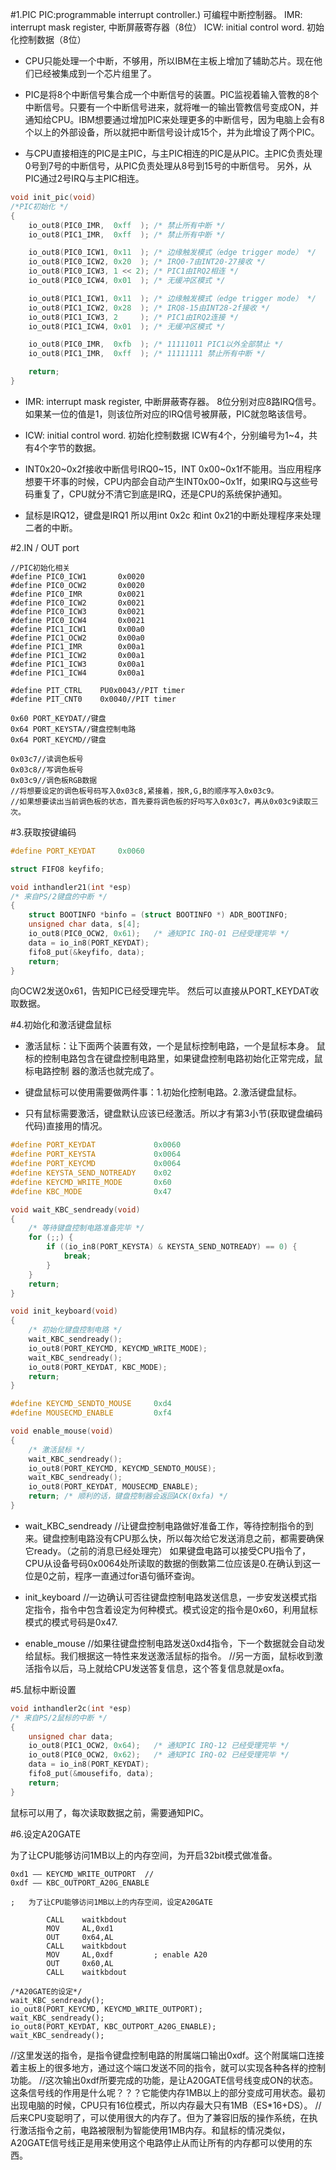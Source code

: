 #1.PIC
	PIC:programmable interrupt controller.) 可编程中断控制器。
	IMR: interrupt mask register, 中断屏蔽寄存器（8位）
	ICW: initial control word. 初始化控制数据（8位）

* CPU只能处理一个中断，不够用，所以IBM在主板上增加了辅助芯片。现在他们已经被集成到一个芯片组里了。

* PIC是将8个中断信号集合成一个中断信号的装置。PIC监视着输入管教的8个中断信号。只要有一个中断信号进来，就将唯一的输出管教信号变成ON，并通知给CPU。IBM想要通过增加PIC来处理更多的中断信号，因为电脑上会有8个以上的外部设备，所以就把中断信号设计成15个，并为此增设了两个PIC。
 
* 与CPU直接相连的PIC是主PIC，与主PIC相连的PIC是从PIC。主PIC负责处理0号到7号的中断信号，从PIC负责处理从8号到15号的中断信号。
 另外，从PIC通过2号IRQ与主PIC相连。

```cpp
void init_pic(void)
/*PIC初始化 */
{
    io_out8(PIC0_IMR,  0xff  ); /* 禁止所有中断 */
    io_out8(PIC1_IMR,  0xff  ); /* 禁止所有中断 */

    io_out8(PIC0_ICW1, 0x11  ); /* 边缘触发模式（edge trigger mode） */
    io_out8(PIC0_ICW2, 0x20  ); /* IRQ0-7由INT20-27接收 */
    io_out8(PIC0_ICW3, 1 << 2); /* PIC1由IRQ2相连 */
    io_out8(PIC0_ICW4, 0x01  ); /* 无缓冲区模式 */

    io_out8(PIC1_ICW1, 0x11  ); /* 边缘触发模式（edge trigger mode） */
    io_out8(PIC1_ICW2, 0x28  ); /* IRQ8-15由INT28-2f接收 */
    io_out8(PIC1_ICW3, 2     ); /* PIC1由IRQ2连接 */
    io_out8(PIC1_ICW4, 0x01  ); /* 无缓冲区模式 */

    io_out8(PIC0_IMR,  0xfb  ); /* 11111011 PIC1以外全部禁止 */
    io_out8(PIC1_IMR,  0xff  ); /* 11111111 禁止所有中断 */

    return;
}
```

* IMR: interrupt mask register, 中断屏蔽寄存器。
8位分别对应8路IRQ信号。如果某一位的值是1，则该位所对应的IRQ信号被屏蔽，PIC就忽略该信号。

* ICW: initial control word. 初始化控制数据
ICW有4个，分别编号为1~4，共有4个字节的数据。

* INT0x20~0x2f接收中断信号IRQ0~15，INT 0x00~0x1f不能用。当应用程序想要干坏事的时候，CPU内部会自动产生INT0x00~0x1f，如果IRQ与这些号码重复了，CPU就分不清它到底是IRQ，还是CPU的系统保护通知。

* 鼠标是IRQ12，键盘是IRQ1
所以用int 0x2c 和int 0x21的中断处理程序来处理二者的中断。

#2.IN / OUT port

	//PIC初始化相关
	#define PIC0_ICW1       0x0020
	#define PIC0_OCW2       0x0020
	#define PIC0_IMR        0x0021
	#define PIC0_ICW2       0x0021
	#define PIC0_ICW3       0x0021
	#define PIC0_ICW4       0x0021
	#define PIC1_ICW1       0x00a0
	#define PIC1_OCW2       0x00a0
	#define PIC1_IMR        0x00a1
	#define PIC1_ICW2       0x00a1
	#define PIC1_ICW3       0x00a1
	#define PIC1_ICW4       0x00a1
	
	#define PIT_CTRL    PU0x0043//PIT timer
	#define PIT_CNT0    0x0040//PIT timer

	0x60 PORT_KEYDAT//键盘
	0x64 PORT_KEYSTA//键盘控制电路
	0x64 PORT_KEYCMD//键盘
	
	0x03c7//读调色板号
	0x03c8//写调色板号
	0x03c9//调色板RGB数据
	//将想要设定的调色板号码写入0x03c8,紧接着，按R,G,B的顺序写入0x03c9。
	//如果想要读出当前调色板的状态，首先要将调色板的好吗写入0x03c7，再从0x03c9读取三次。
	
	
#3.获取按键编码
```cpp
#define PORT_KEYDAT     0x0060

struct FIFO8 keyfifo;

void inthandler21(int *esp)
/* 来自PS/2键盘的中断 */
{
    struct BOOTINFO *binfo = (struct BOOTINFO *) ADR_BOOTINFO;
    unsigned char data, s[4];
    io_out8(PIC0_OCW2, 0x61);   /* 通知PIC IRQ-01 已经受理完毕 */
    data = io_in8(PORT_KEYDAT);
    fifo8_put(&keyfifo, data);
    return;
}
```
向OCW2发送0x61，告知PIC已经受理完毕。
然后可以直接从PORT_KEYDAT收取数据。

#4.初始化和激活键盘鼠标
* 激活鼠标：让下面两个装置有效，一个是鼠标控制电路，一个是鼠标本身。
鼠标的控制电路包含在键盘控制电路里，如果键盘控制电路初始化正常完成，鼠标电路控制
器的激活也就完成了。

* 键盘鼠标可以使用需要做两件事：1.初始化控制电路。2.激活键盘鼠标。
* 只有鼠标需要激活，键盘默认应该已经激活。所以才有第3小节(获取键盘编码代码)直接用的情况。

```cpp
#define PORT_KEYDAT             0x0060
#define PORT_KEYSTA             0x0064
#define PORT_KEYCMD             0x0064
#define KEYSTA_SEND_NOTREADY    0x02
#define KEYCMD_WRITE_MODE       0x60
#define KBC_MODE                0x47

void wait_KBC_sendready(void)
{
    /* 等待键盘控制电路准备完毕 */
    for (;;) {
        if ((io_in8(PORT_KEYSTA) & KEYSTA_SEND_NOTREADY) == 0) {
            break;
        }
    }
    return;
}

void init_keyboard(void)
{
    /* 初始化键盘控制电路 */
    wait_KBC_sendready();
    io_out8(PORT_KEYCMD, KEYCMD_WRITE_MODE);
    wait_KBC_sendready();
    io_out8(PORT_KEYDAT, KBC_MODE);
    return;
}

#define KEYCMD_SENDTO_MOUSE     0xd4
#define MOUSECMD_ENABLE         0xf4

void enable_mouse(void)
{
    /* 激活鼠标 */
    wait_KBC_sendready();
    io_out8(PORT_KEYCMD, KEYCMD_SENDTO_MOUSE);
    wait_KBC_sendready();
    io_out8(PORT_KEYDAT, MOUSECMD_ENABLE);
    return; /* 顺利的话，键盘控制器会返回ACK(0xfa) */
}
```

* wait_KBC_sendready
//让键盘控制电路做好准备工作，等待控制指令的到来。键盘控制电路没有CPU那么快，所以每次给它发送消息之前，都需要确保它ready。（之前的消息已经处理完）
如果键盘电路可以接受CPU指令了，CPU从设备号码0x0064处所读取的数据的倒数第二位应该是0.在确认到这一位是0之前，程序一直通过for语句循环查询。

* init_keyboard
//一边确认可否往键盘控制电路发送信息，一步安发送模式指定指令，指令中包含着设定为何种模式。模式设定的指令是0x60，利用鼠标模式的模式号码是0x47.

* enable_mouse
//如果往键盘控制电路发送0xd4指令，下一个数据就会自动发给鼠标。我们根据这一特性来发送激活鼠标的指令。
//另一方面，鼠标收到激活指令以后，马上就给CPU发送答复信息，这个答复信息就是oxfa。

#5.鼠标中断设置
```cpp
void inthandler2c(int *esp)
/* 来自PS/2鼠标的中断 */
{
    unsigned char data;
    io_out8(PIC1_OCW2, 0x64);   /* 通知PIC IRQ-12 已经受理完毕 */
    io_out8(PIC0_OCW2, 0x62);   /* 通知PIC IRQ-02 已经受理完毕 */
    data = io_in8(PORT_KEYDAT);
    fifo8_put(&mousefifo, data);
    return;
}
```
鼠标可以用了，每次读取数据之前，需要通知PIC。

#6.设定A20GATE

为了让CPU能够访问1MB以上的内存空间，为开启32bit模式做准备。

```
0xd1 —— KEYCMD_WRITE_OUTPORT  //
0xdf —— KBC_OUTPORT_A20G_ENABLE

;   为了让CPU能够访问1MB以上的内存空间，设定A20GATE

        CALL    waitkbdout
        MOV     AL,0xd1
        OUT     0x64,AL
        CALL    waitkbdout
        MOV     AL,0xdf         ; enable A20
        OUT     0x60,AL
        CALL    waitkbdout

/*A20GATE的设定*/
wait_KBC_sendready();
io_out8(PORT_KEYCMD, KEYCMD_WRITE_OUTPORT);
wait_KBC_sendready();
io_out8(PORT_KEYDAT, KBC_OUTPORT_A20G_ENABLE);
wait_KBC_sendready();
```


//这里发送的指令，是指令键盘控制电路的附属端口输出0xdf。这个附属端口连接着主板上的很多地方，通过这个端口发送不同的指令，就可以实现各种各样的控制功能。
//这次输出0xdf所要完成的功能，是让A20GATE信号线变成ON的状态。这条信号线的作用是什么呢？？？它能使内存1MB以上的部分变成可用状态。最初出现电脑的时候，CPU只有16位模式，所以内存最大只有1MB（ES*16+DS）。
//后来CPU变聪明了，可以使用很大的内存了。但为了兼容旧版的操作系统，在执行激活指令之前，电路被限制为智能使用1MB内存。和鼠标的情况类似，A20GATE信号线正是用来使用这个电路停止从而让所有的内存都可以使用的东西。